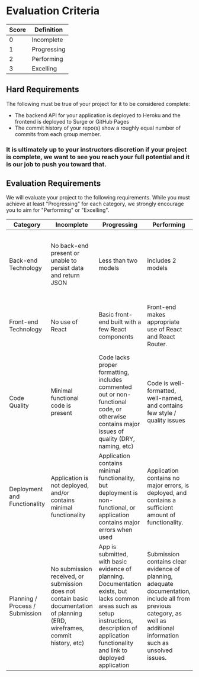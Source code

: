 # Evaluation Criteria

| Score | Definition |
| --- | --- |
| 0 | Incomplete |
| 1 | Progressing |
| 2 | Performing |
| 3 | Excelling |

## Hard Requirements

The following must be true of your project for it to be considered complete:

- The backend API for your application is deployed to Heroku and the frontend is deployed to Surge or GitHub Pages
- The commit history of your repo(s) show a roughly equal number of commits from each group member.

### It is ultimately up to your instructors discretion if your project is complete, we want to see you reach your full potential and it is our job to push you toward that.

## Evaluation Requirements

We will evaluate your project to the following requirements. While you must achieve at least
"Progressing" for each category, we strongly encourage you to aim for "Performing" or "Excelling".

| Category                        | Incomplete                                                                                                                    | Progressing                                                                                                                                                                                           | Performing                                                                                                                                                             | Excelling                                                                                                                                                                                                          |
|---------------------------------|-------------------------------------------------------------------------------------------------------------------------------|-------------------------------------------------------------------------------------------------------------------------------------------------------------------------------------------------------|------------------------------------------------------------------------------------------------------------------------------------------------------------------------|--------------------------------------------------------------------------------------------------------------------------------------------------------------------------------------------------------------------|
| Back-end Technology             | No back-end present or unable to persist data and return JSON                                                                | Less than two models                                                                                                                                                                         | Includes 2 models                                                                                                                                                      | Includes 2 or more well-structured models, and advanced functionality such as authorization, 3rd-party API integration(s), or other technology not covered in class                                                        |
| Front-end Technology            | No use of React                                                                                                        | Basic front-end built with a few React components                                                                                                                                                    | Front-end makes appropriate use of React and React Router.                                                        | In addition to appropriate use of React and React Router, the application includes 1 advanced React topic or material not covered in class.                                                                             |
| Code Quality                    | Minimal functional code is present                                                                                            | Code lacks proper formatting, includes commented out or non-functional code, or otherwise contains major issues of quality (DRY, naming, etc)                                                           | Code is well-formatted, well-named, and contains few style / quality issues                                                                                            | No major code quality issues, and follows React best practices such as container/presentation component separation|
| Deployment and Functionality    | Application is not deployed, and/or contains minimal functionality                                                               | Application contains minimal functionality, but deployment is non-functional, or application contains major errors when used                                                                          | Application contains no major errors, is deployed, and contains a sufficient amount of functionality.                            | App has advanced functionality that works with minimal errors, and may make use of advanced tools such as APIs, plugins, etc. App may be deployed to a service other than Heroku (e.g. Digital Ocean).             |
| Planning / Process / Submission | No submission received, or submission does not contain basic documentation of planning (ERD, wireframes, commit history, etc) | App is submitted, with basic evidence of planning. Documentation exists, but lacks common areas such as setup instructions, description of application functionality and link to deployed application | Submission contains clear evidence of planning, adequate documentation, include all from previous category, as well as additional information such as unsolved issues. | Submission includes everything in previous category, as well as evidence of proper teamwork, such as feature branching, code review, github issue / user story tracking, and justification of technical decisions. |
